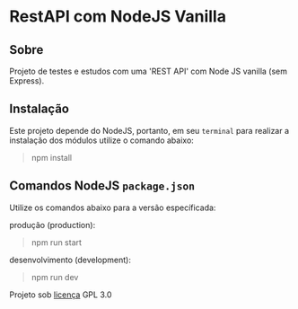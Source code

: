 # RestAPI com NodeJS Vanilla

## Sobre
Projeto de testes e estudos com uma 'REST API' com Node JS vanilla (sem Express).

## Instalação
Este projeto depende do NodeJS, portanto, em seu ```terminal``` para realizar a instalação dos módulos utilize o comando abaixo:

> npm install

## Comandos NodeJS ```package.json```
Utilize os comandos abaixo para a versão específicada:

produção (production):
> npm run start

desenvolvimento (development):
> npm run dev

Projeto sob [licença](LICENSE.md) GPL 3.0
